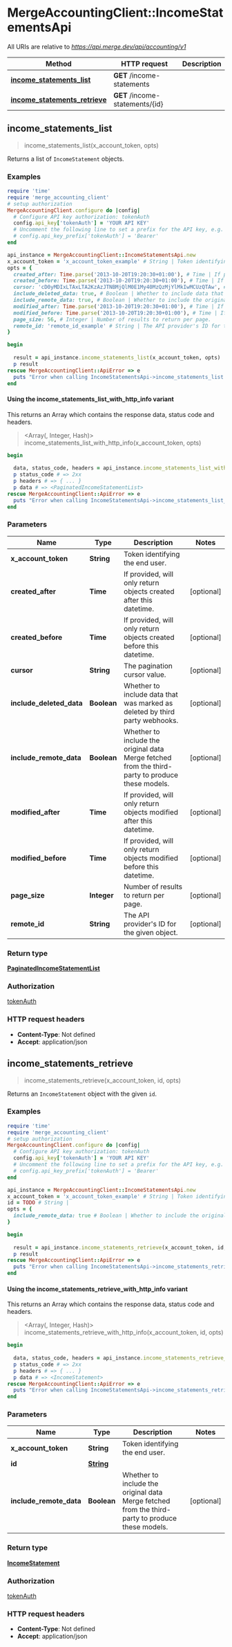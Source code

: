 # MergeAccountingClient::IncomeStatementsApi

All URIs are relative to *https://api.merge.dev/api/accounting/v1*

| Method | HTTP request | Description |
| ------ | ------------ | ----------- |
| [**income_statements_list**](IncomeStatementsApi.md#income_statements_list) | **GET** /income-statements |  |
| [**income_statements_retrieve**](IncomeStatementsApi.md#income_statements_retrieve) | **GET** /income-statements/{id} |  |


## income_statements_list

> <PaginatedIncomeStatementList> income_statements_list(x_account_token, opts)



Returns a list of `IncomeStatement` objects.

### Examples

```ruby
require 'time'
require 'merge_accounting_client'
# setup authorization
MergeAccountingClient.configure do |config|
  # Configure API key authorization: tokenAuth
  config.api_key['tokenAuth'] = 'YOUR API KEY'
  # Uncomment the following line to set a prefix for the API key, e.g. 'Bearer' (defaults to nil)
  # config.api_key_prefix['tokenAuth'] = 'Bearer'
end

api_instance = MergeAccountingClient::IncomeStatementsApi.new
x_account_token = 'x_account_token_example' # String | Token identifying the end user.
opts = {
  created_after: Time.parse('2013-10-20T19:20:30+01:00'), # Time | If provided, will only return objects created after this datetime.
  created_before: Time.parse('2013-10-20T19:20:30+01:00'), # Time | If provided, will only return objects created before this datetime.
  cursor: 'cD0yMDIxLTAxLTA2KzAzJTNBMjQlM0E1My40MzQzMjYlMkIwMCUzQTAw', # String | The pagination cursor value.
  include_deleted_data: true, # Boolean | Whether to include data that was marked as deleted by third party webhooks.
  include_remote_data: true, # Boolean | Whether to include the original data Merge fetched from the third-party to produce these models.
  modified_after: Time.parse('2013-10-20T19:20:30+01:00'), # Time | If provided, will only return objects modified after this datetime.
  modified_before: Time.parse('2013-10-20T19:20:30+01:00'), # Time | If provided, will only return objects modified before this datetime.
  page_size: 56, # Integer | Number of results to return per page.
  remote_id: 'remote_id_example' # String | The API provider's ID for the given object.
}

begin
  
  result = api_instance.income_statements_list(x_account_token, opts)
  p result
rescue MergeAccountingClient::ApiError => e
  puts "Error when calling IncomeStatementsApi->income_statements_list: #{e}"
end
```

#### Using the income_statements_list_with_http_info variant

This returns an Array which contains the response data, status code and headers.

> <Array(<PaginatedIncomeStatementList>, Integer, Hash)> income_statements_list_with_http_info(x_account_token, opts)

```ruby
begin
  
  data, status_code, headers = api_instance.income_statements_list_with_http_info(x_account_token, opts)
  p status_code # => 2xx
  p headers # => { ... }
  p data # => <PaginatedIncomeStatementList>
rescue MergeAccountingClient::ApiError => e
  puts "Error when calling IncomeStatementsApi->income_statements_list_with_http_info: #{e}"
end
```

### Parameters

| Name | Type | Description | Notes |
| ---- | ---- | ----------- | ----- |
| **x_account_token** | **String** | Token identifying the end user. |  |
| **created_after** | **Time** | If provided, will only return objects created after this datetime. | [optional] |
| **created_before** | **Time** | If provided, will only return objects created before this datetime. | [optional] |
| **cursor** | **String** | The pagination cursor value. | [optional] |
| **include_deleted_data** | **Boolean** | Whether to include data that was marked as deleted by third party webhooks. | [optional] |
| **include_remote_data** | **Boolean** | Whether to include the original data Merge fetched from the third-party to produce these models. | [optional] |
| **modified_after** | **Time** | If provided, will only return objects modified after this datetime. | [optional] |
| **modified_before** | **Time** | If provided, will only return objects modified before this datetime. | [optional] |
| **page_size** | **Integer** | Number of results to return per page. | [optional] |
| **remote_id** | **String** | The API provider&#39;s ID for the given object. | [optional] |

### Return type

[**PaginatedIncomeStatementList**](PaginatedIncomeStatementList.md)

### Authorization

[tokenAuth](../README.md#tokenAuth)

### HTTP request headers

- **Content-Type**: Not defined
- **Accept**: application/json


## income_statements_retrieve

> <IncomeStatement> income_statements_retrieve(x_account_token, id, opts)



Returns an `IncomeStatement` object with the given `id`.

### Examples

```ruby
require 'time'
require 'merge_accounting_client'
# setup authorization
MergeAccountingClient.configure do |config|
  # Configure API key authorization: tokenAuth
  config.api_key['tokenAuth'] = 'YOUR API KEY'
  # Uncomment the following line to set a prefix for the API key, e.g. 'Bearer' (defaults to nil)
  # config.api_key_prefix['tokenAuth'] = 'Bearer'
end

api_instance = MergeAccountingClient::IncomeStatementsApi.new
x_account_token = 'x_account_token_example' # String | Token identifying the end user.
id = TODO # String | 
opts = {
  include_remote_data: true # Boolean | Whether to include the original data Merge fetched from the third-party to produce these models.
}

begin
  
  result = api_instance.income_statements_retrieve(x_account_token, id, opts)
  p result
rescue MergeAccountingClient::ApiError => e
  puts "Error when calling IncomeStatementsApi->income_statements_retrieve: #{e}"
end
```

#### Using the income_statements_retrieve_with_http_info variant

This returns an Array which contains the response data, status code and headers.

> <Array(<IncomeStatement>, Integer, Hash)> income_statements_retrieve_with_http_info(x_account_token, id, opts)

```ruby
begin
  
  data, status_code, headers = api_instance.income_statements_retrieve_with_http_info(x_account_token, id, opts)
  p status_code # => 2xx
  p headers # => { ... }
  p data # => <IncomeStatement>
rescue MergeAccountingClient::ApiError => e
  puts "Error when calling IncomeStatementsApi->income_statements_retrieve_with_http_info: #{e}"
end
```

### Parameters

| Name | Type | Description | Notes |
| ---- | ---- | ----------- | ----- |
| **x_account_token** | **String** | Token identifying the end user. |  |
| **id** | [**String**](.md) |  |  |
| **include_remote_data** | **Boolean** | Whether to include the original data Merge fetched from the third-party to produce these models. | [optional] |

### Return type

[**IncomeStatement**](IncomeStatement.md)

### Authorization

[tokenAuth](../README.md#tokenAuth)

### HTTP request headers

- **Content-Type**: Not defined
- **Accept**: application/json

